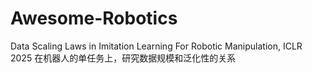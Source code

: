 # Awesome-Robotics

Data Scaling Laws in Imitation Learning For Robotic Manipulation, ICLR 2025
在机器人的单任务上，研究数据规模和泛化性的关系
